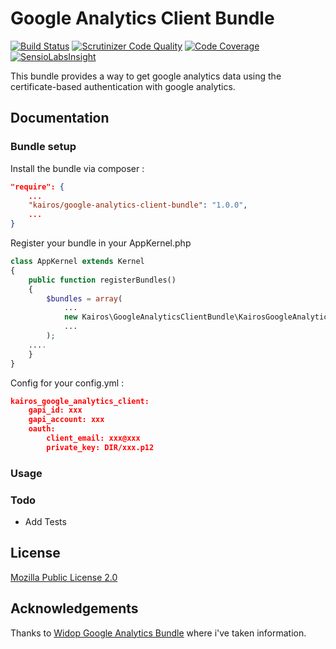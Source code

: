 # Google Analytics Client Bundle #

[![Build Status](https://travis-ci.org/kairosagency/GoogleAnalyticsClientBundle.svg?branch=develop)](https://travis-ci.org/kairosagency/GoogleAnalyticsClientBundle)
[![Scrutinizer Code Quality](https://scrutinizer-ci.com/g/kairosagency/GoogleAnalyticsClientBundle/badges/quality-score.png?b=develop)](https://scrutinizer-ci.com/g/kairosagency/GoogleAnalyticsClientBundle/?branch=develop)
[![Code Coverage](https://scrutinizer-ci.com/g/kairosagency/GoogleAnalyticsClientBundle/badges/coverage.png?b=develop)](https://scrutinizer-ci.com/g/kairosagency/GoogleAnalyticsClientBundle/?branch=develop)
[![SensioLabsInsight](https://insight.sensiolabs.com/projects/2306bd64-d0e6-420f-bdf1-7a7dd2c115c3/mini.png)](https://insight.sensiolabs.com/projects/2306bd64-d0e6-420f-bdf1-7a7dd2c115c3)

This bundle provides a way to get google analytics data using the certificate-based authentication with google analytics.

## Documentation ##

### Bundle setup ###

Install the bundle via composer :

```json
"require": {
    ...
    "kairos/google-analytics-client-bundle": "1.0.0",
    ...
}
```

Register your bundle in your AppKernel.php

```php
class AppKernel extends Kernel
{
    public function registerBundles()
    {
        $bundles = array(
            ...
            new Kairos\GoogleAnalyticsClientBundle\KairosGoogleAnalyticsClientBundle(),
            ...
        );
    ....
    }
}
```

Config for your config.yml :

```json
kairos_google_analytics_client:
    gapi_id: xxx
    gapi_account: xxx
    oauth:
        client_email: xxx@xxx
        private_key: DIR/xxx.p12
```

### Usage ###


### Todo ###

* Add Tests

## License ##

[Mozilla Public License 2.0](https://www.mozilla.org/MPL/2.0/)

## Acknowledgements ##

Thanks to [Widop Google Analytics Bundle](https://github.com/widop/google-analytics) where i've taken information.
